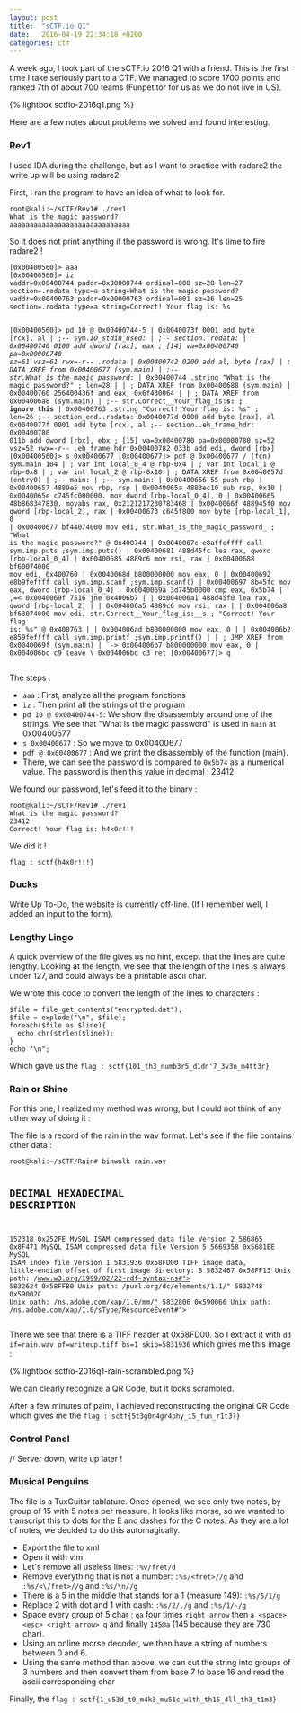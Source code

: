 ```yaml
---
layout: post
title:  "sCTF.io Q1"
date:   2016-04-19 22:34:18 +0200
categories: ctf
---
```


A week ago, I took part of the sCTF.io 2016 Q1 with a friend. This is the first time I take seriously part to a CTF. We managed to score 1700 points and ranked 7th of about 700 teams (Funpetitor for us as we do not live in US).

{% lightbox sctfio-2016q1.png %}

Here are a few notes about problems we solved and found interesting.

### Rev1

I used IDA during the challenge, but as I want to practice with radare2 the write up will be using radare2.

First, I ran the program to have an idea of what to look for.

<div><pre class="language-bash line-numbers">
<code class="language-bash">root@kali:~/sCTF/Rev1# ./rev1
What is the magic password?
aaaaaaaaaaaaaaaaaaaaaaaaaaaaaa
</code></pre></div>

So it does not print anything if the password is wrong. It's time to fire radare2 !

<div><pre class="language-nasm line-numbers">
<code class="language-nasm">[0x00400560]> aaa
[0x00400560]> iz
vaddr=0x00400744 paddr=0x00000744 ordinal=000 sz=28 len=27 section=.rodata type=a string=What is the magic password?
vaddr=0x00400763 paddr=0x00000763 ordinal=001 sz=26 len=25 section=.rodata type=a string=Correct! Your flag is: %s

[0x00400560]> pd 10 @ 0x00400744-5
|          0x0040073f    0001           add byte [rcx], al
|          ;-- sym._IO_stdin_used:
|          ;-- section..rodata:
|          0x00400740    0100           add dword [rax], eax           ; [14] va=0x00400740 pa=0x00000740 sz=61 vsz=61 rwx=-r-- .rodata
|          0x00400742    0200           add al, byte [rax]
|          ; DATA XREF from 0x00400677 (sym.main)
|          ;-- str.What_is_the_magic_password_:
|          0x00400744     .string "What is the magic password?" ; len=28
|      |   ; DATA XREF from 0x00400688 (sym.main)
       |   0x00400760    256400436f     and eax, 0x6f430064
|      |   ; DATA XREF from 0x004006a8 (sym.main)
       |   ;-- str.Correct__Your_flag_is:__s:                 ; ignore this__
       |   0x00400763     .string "Correct! Your flag is: %s" ; len=26
           ;-- section_end..rodata:
           0x0040077d    0000           add byte [rax], al
           0x0040077f    0001           add byte [rcx], al
           ;-- section..eh_frame_hdr:
           0x00400780    011b           add dword [rbx], ebx           ; [15] va=0x00400780 pa=0x00000780 sz=52 vsz=52 rwx=-r-- .eh_frame_hdr
           0x00400782    033b           add edi, dword [rbx]
[0x00400560]> s 0x00400677
[0x00400677]> pdf @ 0x00400677
/ (fcn) sym.main 104
|          ; var int local_0_4    @ rbp-0x4
|          ; var int local_1      @ rbp-0x8
|          ; var int local_2      @ rbp-0x10
|          ; DATA XREF from 0x0040057d (entry0)
|          ;-- main:
|          ;-- sym.main:
|          0x00400656    55             push rbp
|          0x00400657    4889e5         mov rbp, rsp
|          0x0040065a    4883ec10       sub rsp, 0x10
|          0x0040065e    c745fc000000.  mov dword [rbp-local_0_4], 0
|          0x00400665    48b868347830.  movabs rax, 0x2121217230783468
|          0x0040066f    488945f0       mov qword [rbp-local_2], rax
|          0x00400673    c645f800       mov byte [rbp-local_1], 0
|          0x00400677    bf44074000     mov edi, str.What_is_the_magic_password_ ; "What is the magic password?" @ 0x400744
|          0x0040067c    e8affeffff     call sym.imp.puts ;sym.imp.puts()
|          0x00400681    488d45fc       lea rax, qword [rbp-local_0_4]
|          0x00400685    4889c6         mov rsi, rax
|          0x00400688    bf60074000     mov edi, 0x400760
|          0x0040068d    b800000000     mov eax, 0
|          0x00400692    e8b9feffff     call sym.imp.scanf ;sym.imp.scanf()
|          0x00400697    8b45fc         mov eax, dword [rbp-local_0_4]
|          0x0040069a    3d745b0000     cmp eax, 0x5b74
|      ,=< 0x0040069f    7516           jne 0x4006b7
|      |   0x004006a1    488d45f0       lea rax, qword [rbp-local_2]
|      |   0x004006a5    4889c6         mov rsi, rax
|      |   0x004006a8    bf63074000     mov edi, str.Correct__Your_flag_is:__s ; "Correct! Your flag is: %s" @ 0x400763
|      |   0x004006ad    b800000000     mov eax, 0
|      |   0x004006b2    e859feffff     call sym.imp.printf ;sym.imp.printf()
|      |   ; JMP XREF from 0x0040069f (sym.main)
|      `-> 0x004006b7    b800000000     mov eax, 0
|          0x004006bc    c9             leave
\          0x004006bd    c3             ret
[0x00400677]> q
</code></pre></div>

The steps :

  - `aaa` : First, analyze all the program fonctions
  - `ìz` : Then print all the strings of the program
  - `pd 10 @ 0x00400744-5`: We show the disassembly around one of the strings. We see that "What is the magic password" is used in `main` at 0x00400677
  - `s 0x00400677` : So we move to 0x00400677
  - `pdf @ 0x00400677` : And we print the disassembly of the function (main).
  - There, we can see the password is compared to `0x5b74` as a numerical value. The password is then this value in decimal : 23412

We found our password, let's feed it to the binary :

<div><pre class="language-bash line-numbers">
<code class="language-bash">root@kali:~/sCTF/Rev1# ./rev1
What is the magic password?
23412
Correct! Your flag is: h4x0r!!!
</code></pre></div>

We did it !

`flag : sctf{h4x0r!!!}`

### Ducks

Write Up To-Do, the website is currently off-line. (If I remember well, I added an input to the form).

### Lengthy Lingo

A quick overview of the file gives us no hint, except that the lines are quite lengthy. Looking at the length, we see that the length of the lines is always under 127, and could always be a printable ascii char.

We wrote this code to convert the length of the lines to characters :

<div><pre class="language-php line-numbers">
<code class="language-php">$file = file_get_contents("encrypted.dat");
$file = explode("\n", $file);
foreach($file as $line){
  echo chr(strlen($line));
}
echo "\n";
</code></pre></div>

Which gave us the `flag : sctf{101_th3_numb3r5_d1dn'7_3v3n_m4tt3r}`

### Rain or Shine

For this one, I realized my method was wrong, but I could not think of any other way of doing it :

The file is a record of the rain in the wav format. Let's see if the file contains other data :

<div><pre class="language-bash line-numbers">
<code class="language-bash">root@kali:~/sCTF/Rain# binwalk rain.wav

DECIMAL       HEXADECIMAL     DESCRIPTION
--------------------------------------------------------------------------------
152318        0x252FE         MySQL ISAM compressed data file Version 2
586865        0x8F471         MySQL ISAM compressed data file Version 5
5669358       0x5681EE        MySQL ISAM index file Version 1
5831936       0x58FD00        TIFF image data, little-endian offset of first image directory: 8
5832467       0x58FF13        Unix path: /www.w3.org/1999/02/22-rdf-syntax-ns#">
5832624       0x58FFB0        Unix path: /purl.org/dc/elements/1.1/"
5832748       0x59002C        Unix path: /ns.adobe.com/xap/1.0/mm/"
5832806       0x590066        Unix path: /ns.adobe.com/xap/1.0/sType/ResourceEvent#">
</code></pre></div>

There we see that there is a TIFF header at 0x58FD00. So I extract it with `dd if=rain.wav of=writeup.tiff bs=1 skip=5831936` which gives me this image :

{% lightbox sctfio-2016q1-rain-scrambled.png %}

We can clearly recognize a QR Code, but it looks scrambled.

After a few minutes of paint, I achieved reconstructing the original QR Code which gives me the `flag : sctf{5t3g0n4gr4phy_i5_fun_r1t3?}`

### Control Panel

// Server down, write up later !

### Musical Penguins

The file is a TuxGuitar tablature. Once opened, we see only two notes, by group of 15 with 5 notes per measure. It looks like morse, so we wanted to transcript this to dots for the E and dashes for the C notes. As they are a lot of notes, we decided to do this automagically.

- Export the file to xml
- Open it with vim
- Let's remove all useless lines: `:%v/fret/d`
- Remove everything that is not a number: `:%s/<fret>//g` and `:%s/<\/fret>//g` and `:%s/\n//g`
- There is a 5 in the middle that stands for a 1 (measure 149): `:%s/5/1/g`
- Replace 2 with dot and 1 with dash: `:%s/2/./g` and `:%s/1/-/g`
- Space every group of 5 char : `qa` four times `right arrow` then `a <space> <esc> <right arrow> q` and finally `145@a` (145 because they are 730 char).
- Using an online morse decoder, we then have a string of numbers between 0 and 6.
- Using the same method than above, we can cut the string into groups of 3 numbers and then convert them from base 7 to base 16 and read the ascii corresponding char

Finally, the `flag : sctf{1_u53d_t0_m4k3_mu51c_w1th_th15_4ll_th3_t1m3}`
